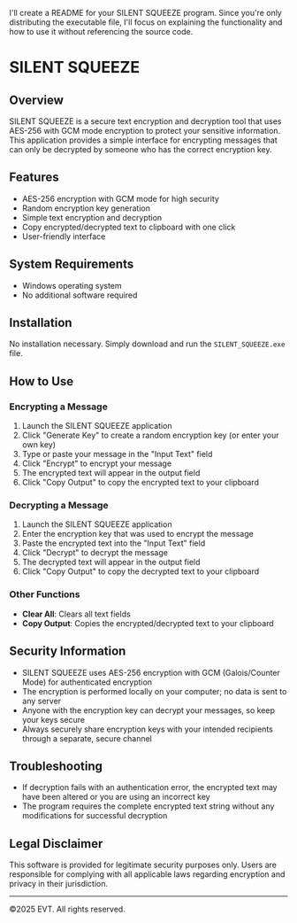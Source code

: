 I'll create a README for your SILENT SQUEEZE program. Since you're only distributing the executable file, I'll focus on explaining the functionality and how to use it without referencing the source code.

# SILENT SQUEEZE

## Overview
SILENT SQUEEZE is a secure text encryption and decryption tool that uses AES-256 with GCM mode encryption to protect your sensitive information. This application provides a simple interface for encrypting messages that can only be decrypted by someone who has the correct encryption key.

## Features
- AES-256 encryption with GCM mode for high security
- Random encryption key generation
- Simple text encryption and decryption
- Copy encrypted/decrypted text to clipboard with one click
- User-friendly interface

## System Requirements
- Windows operating system
- No additional software required

## Installation
No installation necessary. Simply download and run the `SILENT_SQUEEZE.exe` file.

## How to Use

### Encrypting a Message
1. Launch the SILENT SQUEEZE application
2. Click "Generate Key" to create a random encryption key (or enter your own key)
3. Type or paste your message in the "Input Text" field
4. Click "Encrypt" to encrypt your message
5. The encrypted text will appear in the output field
6. Click "Copy Output" to copy the encrypted text to your clipboard

### Decrypting a Message
1. Launch the SILENT SQUEEZE application
2. Enter the encryption key that was used to encrypt the message
3. Paste the encrypted text into the "Input Text" field
4. Click "Decrypt" to decrypt the message
5. The decrypted text will appear in the output field
6. Click "Copy Output" to copy the decrypted text to your clipboard

### Other Functions
- **Clear All**: Clears all text fields
- **Copy Output**: Copies the encrypted/decrypted text to your clipboard

## Security Information
- SILENT SQUEEZE uses AES-256 encryption with GCM (Galois/Counter Mode) for authenticated encryption
- The encryption is performed locally on your computer; no data is sent to any server
- Anyone with the encryption key can decrypt your messages, so keep your keys secure
- Always securely share encryption keys with your intended recipients through a separate, secure channel

## Troubleshooting
- If decryption fails with an authentication error, the encrypted text may have been altered or you are using an incorrect key
- The program requires the complete encrypted text string without any modifications for successful decryption

## Legal Disclaimer
This software is provided for legitimate security purposes only. Users are responsible for complying with all applicable laws regarding encryption and privacy in their jurisdiction.

---

©2025 EVT. All rights reserved.